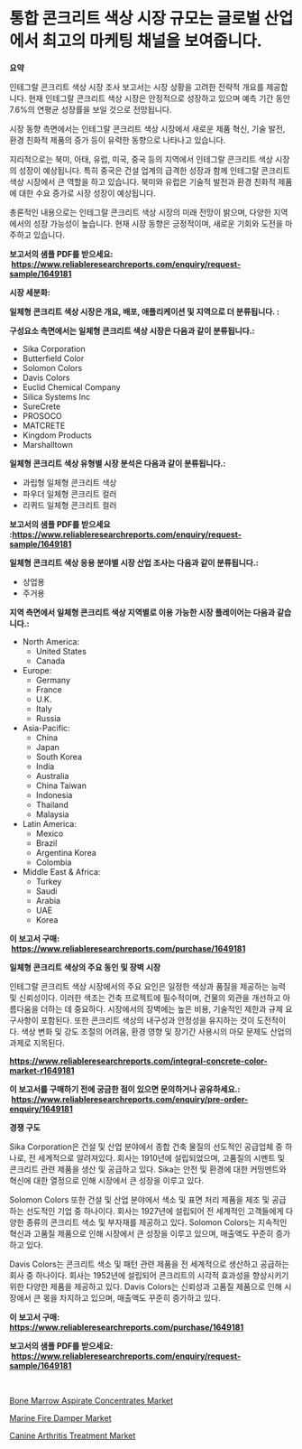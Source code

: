 <p><h1>통합 콘크리트 색상 시장 규모는 글로벌 산업에서 최고의 마케팅 채널을 보여줍니다.</h1></p><p><strong>요약</strong></p>
<p><p>인테그랄 콘크리트 색상 시장 조사 보고서는 시장 상황을 고려한 전략적 개요를 제공합니다. 현재 인테그랄 콘크리트 색상 시장은 안정적으로 성장하고 있으며 예측 기간 동안 7.6%의 연평균 성장률을 보일 것으로 전망됩니다.</p><p>시장 동향 측면에서는 인테그랄 콘크리트 색상 시장에서 새로운 제품 혁신, 기술 발전, 환경 친화적 제품의 증가 등이 유력한 동향으로 나타나고 있습니다.</p><p>지리적으로는 북미, 아태, 유럽, 미국, 중국 등의 지역에서 인테그랄 콘크리트 색상 시장의 성장이 예상됩니다. 특히 중국은 건설 업계의 급격한 성장과 함께 인테그랄 콘크리트 색상 시장에서 큰 역할을 하고 있습니다. 북미와 유럽은 기술적 발전과 환경 친화적 제품에 대한 수요 증가로 시장 성장이 예상됩니다.</p><p>총론적인 내용으로는 인테그랄 콘크리트 색상 시장의 미래 전망이 밝으며, 다양한 지역에서의 성장 가능성이 높습니다. 현재 시장 동향은 긍정적이며, 새로운 기회와 도전을 마주하고 있습니다.</p></p>
<p><strong>보고서의 샘플 PDF를 받으세요: &nbsp;<a href="https://www.reliableresearchreports.com/enquiry/request-sample/1649181">https://www.reliableresearchreports.com/enquiry/request-sample/1649181</a></strong></p>
<p><strong>시장 세분화:</strong></p>
<p><strong> 일체형 콘크리트 색상 시장은 개요, 배포, 애플리케이션 및 지역으로 더 분류됩니다. :</strong></p>
<p><strong>구성요소 측면에서는 일체형 콘크리트 색상 시장은 다음과 같이 분류됩니다.:</strong></p>
<p><ul><li>Sika Corporation</li><li>Butterfield Color</li><li>Solomon Colors</li><li>Davis Colors</li><li>Euclid Chemical Company</li><li>Silica Systems Inc</li><li>SureCrete</li><li>PROSOCO</li><li>MATCRETE</li><li>Kingdom Products</li><li>Marshalltown</li></ul></p>
<p><strong> 일체형 콘크리트 색상 유형별 시장 분석은 다음과 같이 분류됩니다.:</strong></p>
<p><ul><li>과립형 일체형 콘크리트 색상</li><li>파우더 일체형 콘크리트 컬러</li><li>리퀴드 일체형 콘크리트 컬러</li></ul></p>
<p><strong>보고서의 샘플 PDF를 받으세요 :<a href="https://www.reliableresearchreports.com/enquiry/request-sample/1649181">https://www.reliableresearchreports.com/enquiry/request-sample/1649181</a></strong></p>
<p><strong> 일체형 콘크리트 색상 응용 분야별 시장 산업 조사는 다음과 같이 분류됩니다.:</strong></p>
<p><ul><li>상업용</li><li>주거용</li></ul></p>
<p><strong>지역 측면에서 일체형 콘크리트 색상 지역별로 이용 가능한 시장 플레이어는 다음과 같습니다.:</strong></p>
<p><ul>
    <li>
        North America:
        <ul>
            <li>United States</li>
            <li>Canada</li>
        </ul>
    </li>
    <li>
        Europe:
        <ul>
            <li>Germany</li>
            <li>France</li>
            <li>U.K.</li>
            <li>Italy</li>
            <li>Russia</li>
        </ul>
    </li>
    <li>
        Asia-Pacific:
        <ul>
            <li>China</li>
            <li>Japan</li>
            <li>South Korea</li>
            <li>India</li>
            <li>Australia</li>
            <li>China Taiwan</li>
            <li>Indonesia</li>
            <li>Thailand</li>
            <li>Malaysia</li>
        </ul>
    </li>
    <li>
        Latin America:
        <ul>
            <li>Mexico</li>
            <li>Brazil</li>
            <li>Argentina Korea</li>
            <li>Colombia</li>
        </ul>
    </li>
    <li>
        Middle East & Africa:
        <ul>
            <li>Turkey</li>
            <li>Saudi</li>
            <li>Arabia</li>
            <li>UAE</li>
            <li>Korea</li>
        </ul>
    </li>
    </ul></p>
<p><strong>이 보고서 구매: &nbsp;<a href="https://www.reliableresearchreports.com/purchase/1649181">https://www.reliableresearchreports.com/purchase/1649181</a></strong></p>
<p><strong>일체형 콘크리트 색상의 주요 동인 및 장벽 시장</strong></p>
<p><p>인테그랄 콘크리트 색상 시장에서의 주요 요인은 일정한 색상과 품질을 제공하는 능력 및 신뢰성이다. 이러한 색조는 건축 프로젝트에 필수적이며, 건물의 외관을 개선하고 아름다움을 더하는 데 중요하다. 시장에서의 장벽에는 높은 비용, 기술적인 제한과 규제 요구사항이 포함된다. 또한 콘크리트 색상의 내구성과 안정성을 유지하는 것이 도전적이다. 색상 변화 및 강도 조절의 어려움, 환경 영향 및 장기간 사용시의 마모 문제도 산업의 과제로 지목된다.</p></p>
<p><strong><a href="https://www.reliableresearchreports.com/integral-concrete-color-market-r1649181">https://www.reliableresearchreports.com/integral-concrete-color-market-r1649181</a></strong></p>
<p><strong>이 보고서를 구매하기 전에 궁금한 점이 있으면 문의하거나 공유하세요.: &nbsp;<a href="https://www.reliableresearchreports.com/enquiry/pre-order-enquiry/1649181">https://www.reliableresearchreports.com/enquiry/pre-order-enquiry/1649181</a></strong></p>
<p><strong>경쟁 구도</strong></p>
<p><p>Sika Corporation은 건설 및 산업 분야에서 종합 건축 물질의 선도적인 공급업체 중 하나로, 전 세계적으로 알려져있다. 회사는 1910년에 설립되었으며, 고품질의 시멘트 및 콘크리트 관련 제품을 생산 및 공급하고 있다. Sika는 안전 및 환경에 대한 커밍멘트와 혁신에 대한 열정으로 인해 시장에서 큰 성장을 이루고 있다.</p><p>Solomon Colors 또한 건설 및 산업 분야에서 색소 및 표면 처리 제품을 제조 및 공급하는 선도적인 기업 중 하나이다. 회사는 1927년에 설립되어 전 세계적인 고객들에게 다양한 종류의 콘크리트 색소 및 부자재를 제공하고 있다. Solomon Colors는 지속적인 혁신과 고품질 제품으로 인해 시장에서 큰 성장을 이루고 있으며, 매출액도 꾸준히 증가하고 있다.</p><p>Davis Colors는 콘크리트 색소 및 패턴 관련 제품을 전 세계적으로 생산하고 공급하는 회사 중 하나이다. 회사는 1952년에 설립되어 콘크리트의 시각적 효과성을 향상시키기 위한 다양한 제품을 제공하고 있다. Davis Colors는 신뢰성과 고품질 제품으로 인해 시장에서 큰 몫을 차지하고 있으며, 매출액도 꾸준히 증가하고 있다.</p></p>
<p><strong>이 보고서 구매: &nbsp; <a href="https://www.reliableresearchreports.com/purchase/1649181">https://www.reliableresearchreports.com/purchase/1649181</a></strong></p>
<p><strong>보고서의 샘플 PDF를 받으세요: &nbsp;<a href="https://www.reliableresearchreports.com/enquiry/request-sample/1649181">https://www.reliableresearchreports.com/enquiry/request-sample/1649181</a></strong><strong></strong></p>
<p>&nbsp;</p>
<p><p><a href="https://five-trouble-98a.notion.site/Bone-Marrow-Aspirate-Concentrates-Market-Analysis-Its-CAGR-Market-Segmentation-and-Global-Industry-e9a17dd4a8a343eea246e63f0a1f5aa8">Bone Marrow Aspirate Concentrates Market</a></p><p><a href="https://skillful-vermicelli-b89.notion.site/Marine-Fire-Damper-Market-Focuses-on-Market-Share-Size-and-Projected-Forecast-Till-2031-1f99c327035145bfab300580e40a6be1">Marine Fire Damper Market</a></p><p><a href="https://ivy-potential-64b.notion.site/Canine-Arthritis-Treatment-Market-Outlook-Industry-Overview-and-Forecast-2024-to-2031-e26f8ceba9834a93922859e7159128a9">Canine Arthritis Treatment Market</a></p></p>